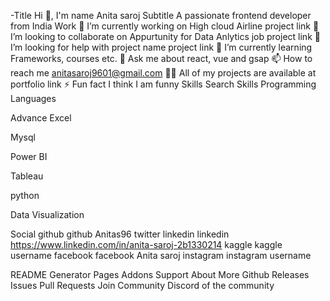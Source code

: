 -Title
Hi 👋, I'm name Anita saroj
Subtitle
A passionate frontend developer from India
Work
🔭 I’m currently working on High cloud Airline
project link
👯 I’m looking to collaborate on Appurtunity for Data Anlytics job
project link
🤝 I’m looking for help with project name  project link
🌱 I’m currently learning Frameworks, courses etc.
💬 Ask me about react, vue and gsap
📫 How to reach me anitasaroj9601@gmail.com
👨‍💻 All of my projects are available at portfolio link
⚡ Fun fact I think I am funny Skills Search Skills
Programming Languages

Advance Excel

Mysql

Power BI

Tableau

python


Data Visualization


Social
github
github Anitas96
twitter
linkedin
linkedin https://www.linkedin.com/in/anita-saroj-2b1330214
kaggle
kaggle username
facebook
facebook Anita saroj
instagram
instagram username

README Generator
Pages
Addons
Support
About
More
Github
Releases
Issues
Pull Requests
Join Community
Discord of the community
